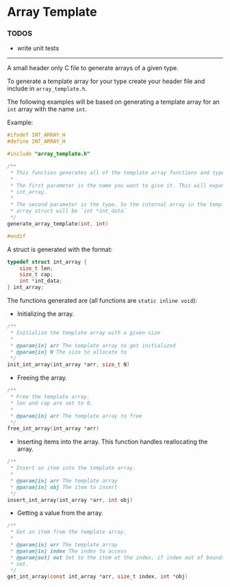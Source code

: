 # Array Template

### TODOS
- write unit tests

---

A small header only C file to generate arrays of a given type.

To generate a template array for your type create your header file and include in `array_template.h`.

The following examples will be based on generating a template array for an `int` array with the name `int`.

Example:
```c
#ifndef INT_ARRAY_H
#define INT_ARRAY_H

#include "array_template.h"

/**
 * This function generates all of the template array functions and types.
 *
 * The first parameter is the name you want to give it. This will expand to
 * int_array.
 *
 * The second parameter is the type. So the internal array in the template
 * array struct will be `int *int_data`
 */
generate_array_template(int, int)

#endif
```

A struct is generated with the format:
```c
typedef struct int_array {
    size_t len;
    size_t cap;
    int *int_data;
} int_array;
```

The functions generated are (all functions are `static inline void`):
- Initializing the array.
```c
/**
 * Initialize the template array with a given size
 *
 * @param[in] arr The template array to get initialized
 * @param[in] N The size to allocate to
 */
init_int_array(int_array *arr, size_t N)
```

- Freeing the array.
```c
/**
 * Free the template array.
 * len and cap are set to 0.
 *
 * @param[in] arr The template array to free
 */
free_int_array(int_array *arr)
```

- Inserting items into the array. This function handles reallocating the array.
```c
/**
 * Insert an item into the template array.
 *
 * @param[in] arr The template array
 * @param[in] obj The item to insert
 */
insert_int_array(int_array *arr, int obj)
```

- Getting a value from the array.
```c
/**
 * Get an item from the template array.
 *
 * @param[in] arr The template array
 * @param[in] index The index to access
 * @param[out] out Set to the item at the index, if index out of bounds it's not
 * set.
 */
get_int_array(const int_array *arr, size_t index, int *obj)
```


